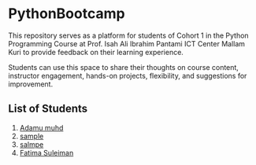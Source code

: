 # PythonBootcamp

This repository serves as a platform for students of Cohort 1 in the Python Programming Course at Prof. Isah Ali Ibrahim Pantami ICT Center Mallam Kuri to provide feedback on their learning experience. 

Students can use this space to share their thoughts on course content, instructor engagement, hands-on projects, flexibility, and suggestions for improvement. 

##  List of Students
1. [Adamu muhd](https://github.com/AdamsGeeky)
2. [sample](https://github.com/https://github.com/Aghetto83)
3. [salmpe](https://github.com/)
4. [Fatima Suleiman](https://github.com/faeema)
